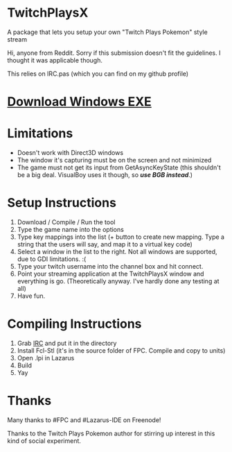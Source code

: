 TwitchPlaysX
============

A package that lets you setup your own "Twitch Plays Pokemon" style stream

Hi, anyone from Reddit. Sorry if this submission doesn't fit the guidelines. I thought it was applicable though.

This relies on IRC.pas (which you can find on my github profile)

[Download Windows EXE](https://dl.dropboxusercontent.com/u/33727415/TPX.exe)
====================

Limitations
===========
* Doesn't work with Direct3D windows
* The window it's capturing must be on the screen and not minimized
* The game must not get its input from GetAsyncKeyState (this shouldn't be a big deal. VisualBoy uses it though, so ***use BGB instead***.)

Setup Instructions
==================
1. Download / Compile / Run the tool
2. Type the game name into the options
3. Type key mappings into the list (+ button to create new mapping. Type a string that the users will say, and map it to a virtual key code)
4. Select a window in the list to the right. Not all windows are supported, due to GDI limitations. :(
5. Type your twitch username into the channel box and hit connect.
6. Point your streaming application at the TwitchPlaysX window and everything is go. (Theoretically anyway. I've hardly done any testing at all)
7. Have fun.

Compiling Instructions
======================
1. Grab [IRC](https://github.com/SuperDisk/IRC) and put it in the directory
2. Install Fcl-Stl (it's in the source folder of FPC. Compile and copy to units)
3. Open .lpi in Lazarus
4. Build
5. Yay

Thanks
======
Many thanks to #FPC and #Lazarus-IDE on Freenode!

Thanks to the Twitch Plays Pokemon author for stirring up interest in this kind of social experiment.
